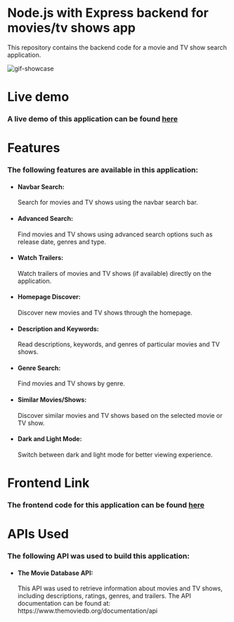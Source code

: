 # Node.js with Express backend for movies/tv shows app

This repository contains the backend code for a movie and TV show search application.


![gif-showcase](https://user-images.githubusercontent.com/105585380/229607443-9e1dcc42-ec08-49fd-bbe3-7bc600ad29e1.gif)



# Live demo
### A live demo of this application can be found <a href="https://watchable-app.netlify.app/">here</a> 

# Features
### The following features are available in this application:
<ul>
  <li><h4>Navbar Search:</h4> Search for movies and TV shows using the navbar search bar.</li>
  <li><h4>Advanced Search:</h4> Find movies and TV shows using advanced search options such as release date, genres and type.</li>
  <li><h4>Watch Trailers:</h4> Watch trailers of movies and TV shows (if available) directly on the application.</li>
  <li><h4>Homepage Discover:</h4>Discover new movies and TV shows through the homepage.</li>
  <li><h4>Description and Keywords:</h4>Read descriptions, keywords, and genres of particular movies and TV shows.</li>
  <li><h4>Genre Search:</h4>Find movies and TV shows by genre.</li>
  <li><h4>Similar Movies/Shows:</h4>Discover similar movies and TV shows based on the selected movie or TV show.</li>
  <li><h4>Dark and Light Mode:</h4>Switch between dark and light mode for better viewing experience.</li>

  
</ul>

# Frontend Link
### The frontend code for this application can be found <a href="https://github.com/K-Sikora/apimovies-frontend">here</a> 

# APIs Used
### The following API was used to build this application:
<ul>
  <li><h4>The Movie Database API:</h4> This API was used to retrieve information about movies and TV shows, including descriptions, ratings, genres, and trailers. The API documentation can be found at: https://www.themoviedb.org/documentation/api</li>
</ul>
